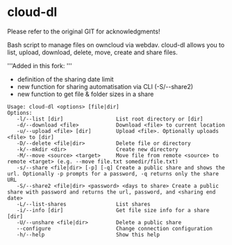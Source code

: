 # cloud-dl

Please refer to the original GIT for acknowledgments!

Bash script to manage files on owncloud via webdav. cloud-dl allows you to list, upload, download, delete, move, create and share files.

'''Added in this fork: '''

* definition of the sharing date limit
* new function for sharing automatisation via CLI (-S/--share2)
* new function to get file & folder sizes in a share

```
Usage: cloud-dl <options> [file|dir]
Options:
   -l/--list [dir]                 List root directory or [dir]
   -d/--download <file>            Download <file> to current location
   -u/--upload <file> [dir]        Upload <file>. Optionally uploads <file> to [dir]
   -D/--delete <file|dir>          Delete file or directory
   -k/--mkdir <dir>                Create new directory
   -M/--move <source> <target>     Move file from remote <source> to remote <target> (e.g. --move file.txt somedir/file.txt)
   -s/--share <file|dir> [-p] [-q] Create a public share and shows the url. Optionally -p prompts for a password, -q returns only the share URL
   -S/--share2 <file|dir> <password> <days to share> Create a public share with password and returns the url, password, and <sharing end date>
   -L/--list-shares                List shares
   -i/--info [dir]                 Get file size info for a share [dir]
   -U/--unshare <file|dir>         Delete a public share
   --configure                     Change connection configuration
   -h/--help                       Show this help
```
